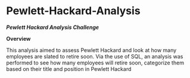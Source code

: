 # Pewlett-Hackard-Analysis

**_Pewlett Hackard Analysis Challenge_**

**Overview**

This analysis aimed to assess Pewlett Hackard and look at how many employees are slated to retire soon. Via the use of SQL, an analysis was performed to see how many employees will retire soon, categorize them based on their title and position in Pewlett Hackard

